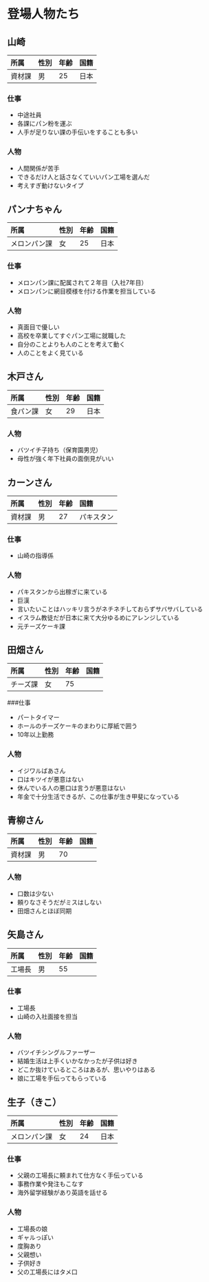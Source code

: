 # 登場人物たち

## 山崎
|所属|性別|年齢|国籍|
|:--|:--|:--|:--|
|資材課|男|25|日本|

### 仕事
- 中途社員
- 各課にパン粉を運ぶ
- 人手が足りない課の手伝いをすることも多い

### 人物
- 人間関係が苦手
- できるだけ人と話さなくていいパン工場を選んだ
- 考えすぎ動けないタイプ

## パンナちゃん
|所属|性別|年齢|国籍|
|:--|:--|:--|:--|
|メロンパン課|女|25|日本|

### 仕事
- メロンパン課に配属されて２年目（入社7年目）
- メロンパンに網目模様を付ける作業を担当している

### 人物
- 真面目で優しい
- 高校を卒業してすぐパン工場に就職した
- 自分のことよりも人のことを考えて動く
- 人のことをよく見ている

## 木戸さん
|所属|性別|年齢|国籍|
|:--|:--|:--|:--|
|食パン課|女|29|日本|

### 人物
- バツイチ子持ち（保育園男児）
- 母性が強く年下社員の面倒見がいい

## カーンさん
|所属|性別|年齢|国籍|
|:--|:--|:--|:--|
|資材課|男|27|パキスタン|

### 仕事
- 山崎の指導係

### 人物
- パキスタンから出稼ぎに来ている
- 巨漢
- 言いたいことはハッキリ言うがネチネチしておらずサバサバしている
- イスラム教徒だが日本に来て大分ゆるめにアレンジしている
- 元チーズケーキ課

## 田畑さん
|所属|性別|年齢|国籍|
|:--|:--|:--|:--|
|チーズ課|女|75||日本|

###仕事
- パートタイマー
- ホールのチーズケーキのまわりに厚紙で囲う
- 10年以上勤務

### 人物
- イジワルばあさん
- 口はキツイが悪意はない
- 休んでいる人の悪口は言うが悪意はない
- 年金で十分生活できるが、この仕事が生き甲斐になっている

## 青柳さん
|所属|性別|年齢|国籍|
|:--|:--|:--|:--|
|資材課|男|70||日本|

### 人物
- 口数は少ない
- 頼りなさそうだがミスはしない
- 田畑さんとほぼ同期

## 矢島さん
|所属|性別|年齢|国籍|
|:--|:--|:--|:--|
|工場長|男|55||日本|

### 仕事
- 工場長
- 山崎の入社面接を担当

### 人物
- バツイチシングルファーザー
- 結婚生活は上手くいかなかったが子供は好き
- どこか抜けているところはあるが、思いやりはある
- 娘に工場を手伝ってもらっている

## 生子（きこ）
|所属|性別|年齢|国籍|
|:--|:--|:--|:--|
|メロンパン課|女|24|日本|

### 仕事
- 父親の工場長に頼まれて仕方なく手伝っている
- 事務作業や発注もこなす
- 海外留学経験があり英語を話せる

### 人物
- 工場長の娘
- ギャルっぽい
- 度胸あり
- 父親想い
- 子供好き
- 父の工場長にはタメ口















